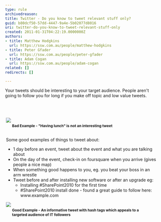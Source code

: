 ```yaml
---
type: rule
archivedreason: 
title: Twitter - Do you know to tweet relevant stuff only?
guid: b80dcf50-57dd-4447-9a4e-5b02077d8016
uri: twitter-do-you-know-to-tweet-relevant-stuff-only
created: 2011-01-31T04:22:19.0000000Z
authors:
- title: Matthew Hodgkins
  url: https://ssw.com.au/people/matthew-hodgkins
- title: Peter Gfader
  url: https://ssw.com.au/people/peter-gfader
- title: Adam Cogan
  url: https://ssw.com.au/people/adam-cogan
related: []
redirects: []

---
```




  <div>Your tweets should be interesting to your target audience. People aren't going to follow you for long if you make off topic and low value tweets.</div>

<br><excerpt class='endintro'></excerpt><br>

  <div>
<div style="padding-top&#58;3px;padding-right&#58;3px;padding-bottom&#58;3px;padding-left&#58;3px;margin-top&#58;0px;margin-right&#58;0px;margin-bottom&#58;0px;margin-left&#58;0px;text-align&#58;left;word-wrap&#58;break-word;">
<div><img src="/Communication/RulesToBetterSocialNetworking/PublishingImages/twitter-boring-tweet.png" /></div>
<div><span class="ms-rtecustom-figurebad" style="margin-top&#58;3px;margin-right&#58;10px;margin-bottom&#58;10px;margin-left&#58;0px;display&#58;block;font-weight&#58;bold;font-size&#58;12px;padding-top&#58;0px;padding-right&#58;0px;padding-bottom&#58;3px;padding-left&#58;20px;background-position&#58;0% 50%;">Bad Example - &quot;Having lunch&quot; is not an interesting tweet</span><span><br>
</span></div>
<div><span>Some good examples of things to tweet about&#58;</span></div>
<div>
<ul>
    <li>1 day before an event, tweet about the event and what you are talking about</li>
    <li>On the day of the event, check-in on foursquare when you arrive (gives people a nice map)</li>
    <li>When something good happens to you, eg. you beat your boss in an arm wrestle&#160;</li>
    <li>Tweet before and after installing new software or after an upgrade eg&#58;<br>
    <ul>
        <li>Installing #SharePoint2010 for the first time</li>
        <li>#SharePoint2010 install done - found a great guide to follow here&#58; www.example.com</li>
    </ul>
    </li>
</ul>
<div><span><img src="/Communication/RulesToBetterSocialNetworking/PublishingImages/twitter-goodtweet.png" /></span><br>
</div>
</div>
<div><span><span class="ms-rtecustom-figuregood" style="margin-top&#58;3px;margin-right&#58;10px;margin-bottom&#58;10px;margin-left&#58;0px;display&#58;block;font-weight&#58;bold;font-size&#58;12px;padding-top&#58;0px;padding-right&#58;0px;padding-bottom&#58;3px;padding-left&#58;20px;background-position&#58;0% 50%;">Good Example - An informative tweet with hash tags which appeals to a targeted audience of IT followers</span></span></div>
</div>
</div>



